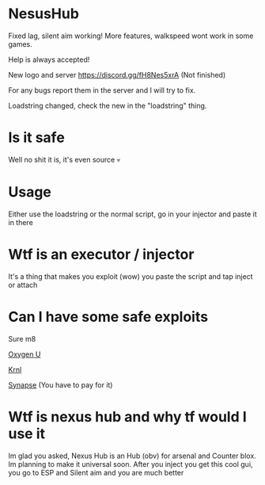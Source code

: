 # NesusHub

Fixed lag, silent aim working! More features, walkspeed wont work in some games.

Help is always accepted!

New logo and server https://discord.gg/fH8Nes5xrA (Not finished)

For any bugs report them in the server and I will try to fix.

Loadstring changed, check the new in the "loadstring" thing.

# Is it safe

Well no shit it is, it's even source 💀

# Usage

Either use the loadstring or the normal script, go in your injector and paste it in there

# Wtf is an executor / injector

It's a thing that makes you exploit (wow) you paste the script and tap inject or attach

# Can I have some safe exploits

Sure m8

[Oxygen U](https://oxygenu.xyz/)

[Krnl](https://krnl.place/)

[Synapse](https://x.synapse.to/) (You have to pay for it)

# Wtf is nexus hub and why tf would I use it

Im glad you asked, Nexus Hub is an Hub (obv) for arsenal and Counter blox. Im planning to make it universal soon. After you inject you get this cool gui, you go to ESP and Silent aim and you are much better
